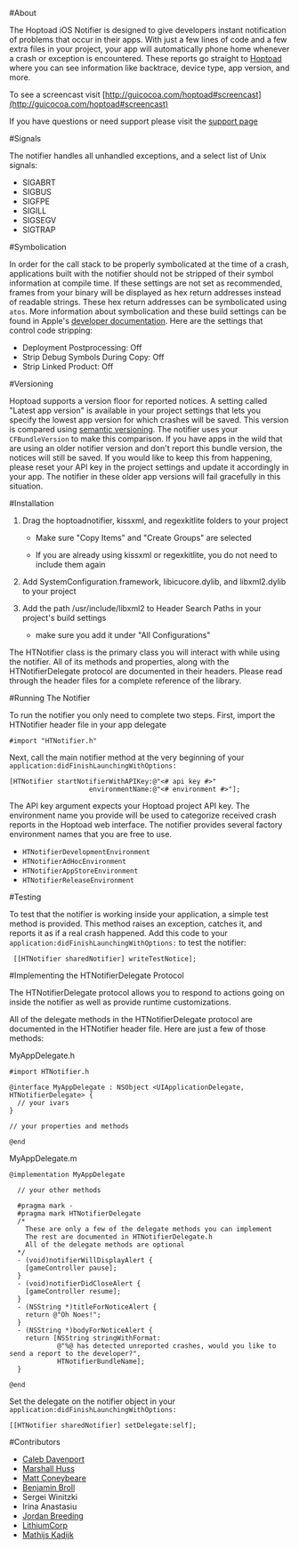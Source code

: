 #About

The Hoptoad iOS Notifier is designed to give developers instant notification of problems that occur in their apps. With just a few lines of code and a few extra files in your project, your app will automatically phone home whenever a crash or exception is encountered. These reports go straight to [Hoptoad](http://hoptoadapp.com) where you can see information like backtrace, device type, app version, and more.

To see a screencast visit [http://guicocoa.com/hoptoad#screencast](http://guicocoa.com/hoptoad#screencast)

If you have questions or need support please visit the [support page](http://help.hoptoadapp.com/discussions/ios-notifier)

#Signals

The notifier handles all unhandled exceptions, and a select list of Unix signals:

- SIGABRT
- SIGBUS
- SIGFPE
- SIGILL
- SIGSEGV
- SIGTRAP

#Symbolication

In order for the call stack to be properly symbolicated at the time of a crash, applications built with the notifier should not be stripped of their symbol information at compile time. If these settings are not set as  recommended, frames from your binary will be displayed as hex return addresses instead of readable strings. These hex return addresses can be symbolicated using `atos`. More information about symbolication and these build settings can be found in Apple's [developer documentation](http://developer.apple.com/tools/xcode/symbolizingcrashdumps.html). Here are the settings that control code stripping:

- Deployment Postprocessing: Off
- Strip Debug Symbols During Copy: Off
- Strip Linked Product: Off

#Versioning

Hoptoad supports a version floor for reported notices. A setting called "Latest app version" is available in your project settings that lets you specify the lowest app version for which crashes will be saved. This version is compared using [semantic versioning](http://semver.org/). The notifier uses your `CFBundleVersion` to make this comparison. If you have apps in the wild that are using an older notifier version and don't report this bundle version, the notices will still be saved. If you would like to keep this from happening, please reset your API key in the project settings and update it accordingly in your app. The notifier in these older app versions will fail gracefully in this situation.

#Installation

1. Drag the hoptoadnotifier, kissxml, and regexkitlite folders to your project
    
    - Make sure "Copy Items" and "Create Groups" are selected
    
    - If you are already using kissxml or regexkitlite, you do not need to include them again

2. Add SystemConfiguration.framework, libicucore.dylib, and libxml2.dylib to your project

3. Add the path /usr/include/libxml2 to Header Search Paths in your project's build settings
  
    - make sure you add it under "All Configurations"

The HTNotifier class is the primary class you will interact with while using the notifier. All of its methods and properties, along with the HTNotifierDelegate protocol are documented in their headers. Please read through the header files for a complete reference of the library.
    
#Running The Notifier

To run the notifier you only need to complete two steps. First, import the HTNotifier header file in your app delegate

    #import "HTNotifier.h"
    
Next, call the main notifier method at the very beginning of your `application:didFinishLaunchingWithOptions:`

    [HTNotifier startNotifierWithAPIKey:@"<# api key #>"
                        environmentName:@"<# environment #>"];

The API key argument expects your Hoptoad project API key. The environment name you provide will be used to categorize received crash reports in the Hoptoad web interface. The notifier provides several factory environment names that you are free to use.

- `HTNotifierDevelopmentEnvironment`
- `HTNotifierAdHocEnvironment`
- `HTNotifierAppStoreEnvironment`
- `HTNotifierReleaseEnvironment`

#Testing

To test that the notifier is working inside your application, a simple test method is provided. This method raises an exception, catches it, and reports it as if a real crash happened. Add this code to your `application:didFinishLaunchingWithOptions:` to test the notifier:

     [[HTNotifier sharedNotifier] writeTestNotice];

#Implementing the HTNotifierDelegate Protocol

The HTNotifierDelegate protocol allows you to respond to actions going on inside the notifier as well as provide runtime customizations.

All of the delegate methods in the HTNotifierDelegate protocol are documented in the HTNotifier header file. Here are just a few of those methods:

MyAppDelegate.h

    #import HTNotifier.h
    
    @interface MyAppDelegate : NSObject <UIApplicationDelegate, HTNotifierDelegate> {
      // your ivars
    }
    
    // your properties and methods
    
    @end  

MyAppDelegate.m

    @implementation MyAppDelegate
      
      // your other methods
      
      #pragma mark -
      #pragma mark HTNotifierDelegate
      /*
        These are only a few of the delegate methods you can implement
        The rest are documented in HTNotifierDelegate.h
        All of the delegate methods are optional
      */
      - (void)notifierWillDisplayAlert {
        [gameController pause];
      }
      - (void)notifierDidCloseAlert {
        [gameController resume];
      }
      - (NSString *)titleForNoticeAlert {
        return @"Oh Noes!";
      }
      - (NSString *)bodyForNoticeAlert {
        return [NSString stringWithFormat:
                @"%@ has detected unreported crashes, would you like to send a report to the developer?",
                HTNotifierBundleName];
      }
      
    @end

Set the delegate on the notifier object in your `application:didFinishLaunchingWithOptions:`

    [[HTNotifier sharedNotifier] setDelegate:self];

#Contributors

- [Caleb Davenport](http://guicocoa.com)
- [Marshall Huss](http://twoguys.us)
- [Matt Coneybeare](http://coneybeare.net)
- [Benjamin Broll](http://twitter.com/bebroll)
- Sergei Winitzki
- Irina Anastasiu
- [Jordan Breeding](http://jordanbreeding.com)
- [LithiumCorp](http://lithiumcorp.com)
- [Mathijs Kadijk](http://www.wrep.nl/)